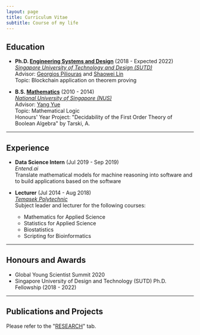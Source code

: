 ```yaml
---
layout: page
title: Curriculum Vitae
subtitle: Course of my life
---
```


## Education

- **Ph.D. [Engineering Systems and Design](https://esd.sutd.edu.sg/)** (2018 - Expected 2022)    
  [*Singapore University of Technology and Design (SUTD)*](https://sutd.edu.sg/)    
  Advisor: [Georgios Piliouras](https://people.sutd.edu.sg/~georgios/) and [Shaowei Lin](https://shaoweilin.github.io/)    
  Topic: Blockchain application on theorem proving
  
- **B.S. [Mathematics](https://www.math.nus.edu.sg/)** (2010 - 2014)    
  [*National University of Singapore (NUS)*](https://www.nus.edu.sg/)    
  Advisor: [Yang Yue](https://discovery.nus.edu.sg/463-yue-yang)    
  Topic: Mathematical Logic    
  Honours' Year Project: "Decidability of the First Order Theory of Boolean Algebra" by Tarski, A.

---

## Experience

- **Data Science Intern** (Jul 2019 - Sep 2019)    
  *Entend.ai*    
  Translate mathematical models for machine reasoning into software and to build applications based on the software

- **Lecturer** (Jul 2014 - Aug 2018)     
  [*Temasek Polytechnic*](https://www.tp.edu.sg/)    
  Subject leader and lecturer for the following courses:
  - Mathematics for Applied Science
  - Statistics for Applied Science 
  - Biostatistics
  - Scripting for Bioinformatics

---

## Honours and Awards

- Global Young Scientist Summit 2020
- Singapore University of Design and Technology (SUTD) Ph.D. Fellowship (2018 - 2022)

---

## Publications and Projects

Please refer to the "[RESEARCH](https://jinxinglim.github.io/research/)" tab.
